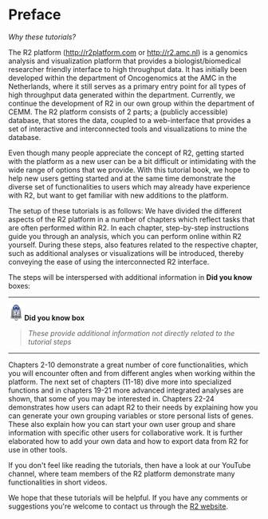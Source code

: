 <a id="introduction"></a>

Preface
=======

*Why these tutorials?*

The R2 platform (<http://r2platform.com> or <http://r2.amc.nl>) is a
genomics analysis and visualization platform that provides a
biologist/biomedical researcher friendly interface to high throughput data. It has initially been
developed within the department of Oncogenomics at the AMC in the
Netherlands, where it still serves as a primary entry point for all
types of high throughput data generated within the department. Currently, we continue the development of R2 in our own group within the department of CEMM. The R2
platform consists of 2 parts; a (publicly accessible) database, that
stores the data, coupled to a web-interface that provides a set of interactive and interconnected tools
and visualizations to mine the database. 

Even though many people appreciate the concept of R2, getting started with the
platform as a new user can be a bit difficult or intimidating with the wide range of options that we provide.  With this
tutorial book, we hope to help new users getting started and at the same time
demonstrate the diverse set of functionalities to users which may
already have experience with R2, but want to get familiar with new
additions to the platform.

The setup of these tutorials is as follows: We have divided the different
aspects of the R2 platform in a number of chapters which reflect tasks
that are often performed within R2. In each chapter, step-by-step
instructions guide you through an analysis, which you can perform online
within R2 yourself. During these steps, also features related to the
respective chapter, such as additional analyses or visualizations will
be introduced, thereby conveying the ease of using the interconnected R2
interface.

The steps will be interspersed with additional information in **Did you know** boxes: 

---------
  ![](_static/images/R2d2_logo.png)**Did you know box**


> *These provide additional information not directly related to the tutorial steps*

---------

Chapters 2-10 demonstrate a great number of core
functionalities, which you will encounter often and from different
angles when working within the platform. The next set of chapters (11-18) dive more into specialized functions and in chapters 19-21 more advanced integrated analyses are shown, that some of you may be interested
in. Chapters 22-24 demonstrates how users can adapt R2 to their needs by
explaining how you can generate your own grouping variables or store
personal lists of genes. These also explain how you can start
your own user group and share information with specific other users for
collaborative work. It is further elaborated how to add your own
data and how to export data from R2 for use in other tools. 

If you don't feel like reading the tutorials, then have a look at our YouTube channel, where team members of the R2 platform demonstrate many functionalities in short videos.


We hope that these tutorials will be helpful. If you have any comments
or suggestions you're welcome to contact us through the [R2
website](http://r2.amc.nl).
